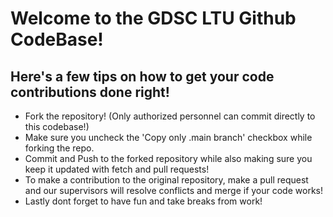 # Welcome to the GDSC LTU Github CodeBase!

## Here's a few tips on how to get your code contributions done right!

- Fork the repository! (Only authorized personnel can commit directly to this codebase!)
- Make sure you uncheck the 'Copy only .main branch' checkbox while forking the repo.
- Commit and Push to the forked repository while also making sure you keep it updated with fetch and pull requests!
- To make a contribution to the original repository, make a pull request and our supervisors will resolve conflicts and merge if your code works!
- Lastly dont forget to have fun and take breaks from work!
